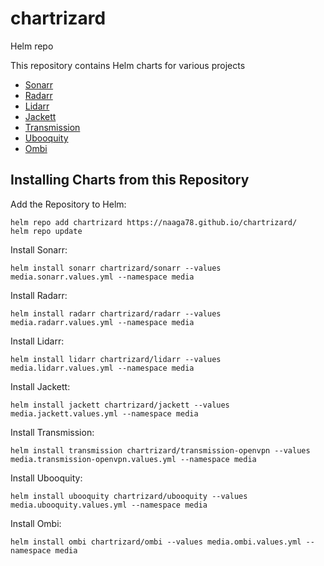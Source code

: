 # chartrizard
Helm repo

This repository contains Helm charts for various projects

* [Sonarr](charts/sonarr/)
* [Radarr](charts/radarr/)
* [Lidarr](charts/lidarr/)
* [Jackett](charts/jackett/)
* [Transmission](charts/transmission-openvpn/)
* [Ubooquity](charts/ubooquity/)
* [Ombi](charts/ombi/)


## Installing Charts from this Repository

Add the Repository to Helm:

    helm repo add chartrizard https://naaga78.github.io/chartrizard/
    helm repo update


Install Sonarr:

    helm install sonarr chartrizard/sonarr --values media.sonarr.values.yml --namespace media

Install Radarr:

    helm install radarr chartrizard/radarr --values media.radarr.values.yml --namespace media

Install Lidarr:

    helm install lidarr chartrizard/lidarr --values media.lidarr.values.yml --namespace media

Install Jackett:

    helm install jackett chartrizard/jackett --values media.jackett.values.yml --namespace media

Install Transmission:

    helm install transmission chartrizard/transmission-openvpn --values media.transmission-openvpn.values.yml --namespace media

Install Ubooquity:

    helm install ubooquity chartrizard/ubooquity --values media.ubooquity.values.yml --namespace media

Install Ombi:

    helm install ombi chartrizard/ombi --values media.ombi.values.yml --namespace media
